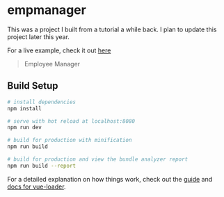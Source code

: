 # empmanager

This was a project I built from a tutorial a while back. I plan to update this project later this year.

For a live example, check it out [here](https://dills122.github.io/Employee-Manager/)

> Employee Manager

## Build Setup

``` bash
# install dependencies
npm install

# serve with hot reload at localhost:8080
npm run dev

# build for production with minification
npm run build

# build for production and view the bundle analyzer report
npm run build --report
```

For a detailed explanation on how things work, check out the [guide](http://vuejs-templates.github.io/webpack/) and [docs for vue-loader](http://vuejs.github.io/vue-loader).
